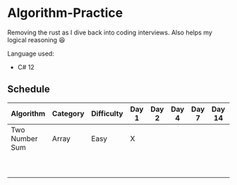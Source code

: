 ﻿# Algorithm-Practice

Removing the rust as I dive back into coding interviews. Also helps my logical reasoning 😆

Language used:
- C# 12 

## Schedule


| Algorithm      | Category | Difficulty | Day 1 | Day 2 | Day 4 | Day 7 | Day 14 | Day 30 |
| -------------- | -------- | ---------- | ----- | ----- | ----- | ----- | ------ | ------ |
| Two Number Sum | Array    | Easy       | X     |       |       |       |        |        |
|                |          |            |       |       |       |       |        |        |
|                |          |            |       |       |       |       |        |        |
|                |          |            |       |       |       |       |        |        |
|                |          |            |       |       |       |       |        |        |
|                |          |            |       |       |       |       |        |        |
|                |          |            |       |       |       |       |        |        |
|                |          |            |       |       |       |       |        |        |
|                |          |            |       |       |       |       |        |        |
|                |          |            |       |       |       |       |        |        |
